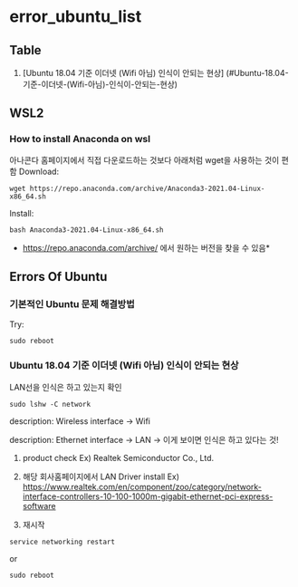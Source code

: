 # error_ubuntu_list

## Table
1. [Ubuntu 18.04 기준 이더넷 (Wifi 아님) 인식이 안되는 현상] (#Ubuntu-18.04-기준-이더넷-(Wifi-아님)-인식이-안되는-현상)

## WSL2

### How to install Anaconda on wsl
아나콘다 홈페이지에서 직접 다운로드하는 것보다 아래처럼 wget을 사용하는 것이 편함
Download:
```
wget https://repo.anaconda.com/archive/Anaconda3-2021.04-Linux-x86_64.sh	
```
Install:
```
bash Anaconda3-2021.04-Linux-x86_64.sh
```
* https://repo.anaconda.com/archive/ 에서 원하는 버전을 찾을 수 있음* 
## Errors Of Ubuntu
### 기본적인 Ubuntu 문제 해결방법
Try:
```
sudo reboot
```
### Ubuntu 18.04 기준 이더넷 (Wifi 아님) 인식이 안되는 현상

LAN선을 인식은 하고 있는지 확인
```
sudo lshw -C network
```
description: Wireless interface -> Wifi

description: Ethernet interface -> LAN -> 이게 보이면 인식은 하고 있다는 것!

1. product check
Ex) Realtek Semiconductor Co., Ltd.

2. 해당 회사홈페이지에서 LAN Driver install
Ex) https://www.realtek.com/en/component/zoo/category/network-interface-controllers-10-100-1000m-gigabit-ethernet-pci-express-software

3. 재시작
```
service networking restart
```
or
```
sudo reboot
```

